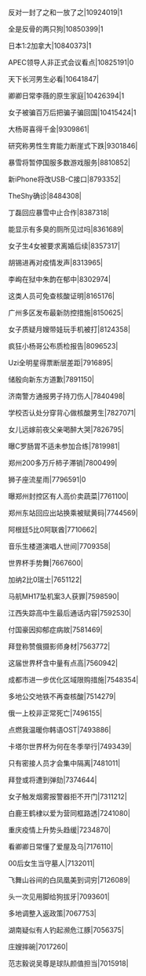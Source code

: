 反对一封了之和一放了之|10924019|1

全是反骨的两只狗|10850399|1

日本1:2加拿大|10840373|1

APEC领导人非正式会议看点|10825191|0

天下长河男生必看|10641847|

卿卿日常李薇的原生家庭|10426394|1

女子被骗百万后把骗子骗回国|10415424|1

大杨哥喜得千金|9309861|

研究称男性生育能力断崖式下跌|9301846|

暴雪将暂停国服多数游戏服务|8810852|

新iPhone将改USB-C接口|8793352|

TheShy确诊|8484308|

丁磊回应暴雪中止合作|8387318|

能显示有多臭的厕所见过吗|8361689|

女子生4女被要求离婚后续|8357317|

胡锡进再对疫情发声|8313965|

李峋在狱中朱韵在郁中|8302974|

这类人员可免查核酸证明|8165176|

广州多区发布最新防控措施|8150625|

女子质疑月嫂带娃玩手机被打|8124358|

疯狂小杨哥公布质检报告|8096523|

Uzi全明星得票断层差距|7916895|

储殷向新东方道歉|7891150|

济南警方通报男子持刀伤人|7840498|

学校否认处分穿背心做核酸男生|7827071|

女儿远嫁前夜父亲喝醉大哭|7826795|

曝C罗肠胃不适未参加合练|7819981|

郑州200多万斤柿子滞销|7800499|

狮子座流星雨|7796591|0

曝郑州封控区有人高价卖蔬菜|7761100|

郑州东站回应出站换乘被赋黄码|7744569|

阿根廷5比0阿联酋|7710662|

音乐生楼道演唱人世间|7709358|

世界杯手势舞|7667600|

加纳2比0瑞士|7651122|

马航MH17坠机案3人获罪|7598590|

江西失踪高中生最后通话内容|7592530|

付国豪因抑郁症病故|7581469|

拜登称赞俄摄影师身材|7563772|

这届世界杯含中量有点高|7560942|

成都市进一步优化区域限购措施|7548354|

多地公交地铁不再查核酸|7514279|

俄一上校非正常死亡|7496155|

点燃我温暖你韩语OST|7493886|

卡塔尔世界杯为何在冬季举行|7493439|

只有密接人员才会集中隔离|7481011|

拜登或将遭到弹劾|7374644|

女子触发烟雾报警器拒不开门|7311212|

白鹿王鹤棣以爱为营同框路透|7241080|

重庆疫情上升势头趋缓|7234870|

看卿卿日常懂了爱屋及乌|7176110|

00后女生当守墓人|7132011|

飞舞山谷间的白凤凰美到词穷|7126089|

头一次见用脚给狗拔牙|7093601|

多地调整入返政策|7067753|

湖南疑似有人钓起濒危江豚|7056375|

庄嫂摔碗|7017260|

范志毅说吴尊是球队颜值担当|7015918|


